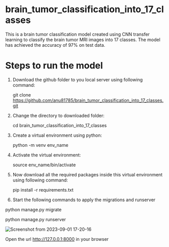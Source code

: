 # brain_tumor_classification_into_17_classes
This is a brain tumor classification model created using CNN transfer learning to classify the brain tumor MRI images into 17 classes. The model has achieved the accuracy of 97% on test data.

# Steps to run the model
1. Download the github folder to you local server using following command:
   
   git clone https://github.com/anu81785/brain_tumor_classification_into_17_classes.git

3. Change the directory to downloaded folder:
   
   cd brain_tumor_classification_into_17_classes

5. Create a virtual environment using python:
   
   python -m venv env_name

7. Activate the virtual environment:
   
   source env_name/bin/activate

9. Now download all the required packages inside this virtual environment using following command:
    
   pip install -r requirements.txt

11. Start the following commands to apply the migrations and runserver
    
   python manage.py migrate
   
   python manage.py runserver

   ![Screenshot from 2023-09-01 17-20-16](https://github.com/anu81785/brain_tumor_classification_into_17_classes/assets/89373629/3de9c5eb-f486-4af3-b1be-61d97c5df148)

   Open the url http://127.0.0.1:8000 in your browser

   

   

   
